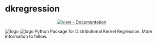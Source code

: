 # dkregression

<div align="center">

[![view - Documentation](https://img.shields.io/badge/view-Documentation-blue?style=for-the-badge)](https://marcschlichting.github.io/dkregression "Go to project documentation")

</div>

![logo](./docs/assets/logo_large_light.svg#gh-light-mode-only)
![logo](./docs/assets/logo_large_dark.svg#gh-dark-mode-only)
Python Package for Distributional Kernel Regression. More information to follow.
